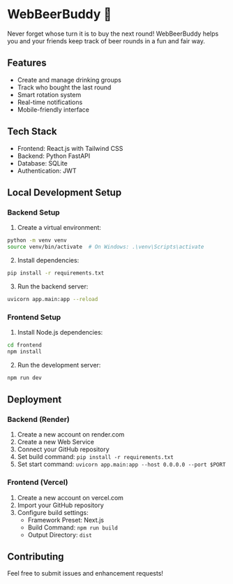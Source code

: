 # WebBeerBuddy 🍺

Never forget whose turn it is to buy the next round! WebBeerBuddy helps you and your friends keep track of beer rounds in a fun and fair way.

## Features

- Create and manage drinking groups
- Track who bought the last round
- Smart rotation system
- Real-time notifications
- Mobile-friendly interface

## Tech Stack

- Frontend: React.js with Tailwind CSS
- Backend: Python FastAPI
- Database: SQLite
- Authentication: JWT

## Local Development Setup

### Backend Setup

1. Create a virtual environment:
```bash
python -m venv venv
source venv/bin/activate  # On Windows: .\venv\Scripts\activate
```

2. Install dependencies:
```bash
pip install -r requirements.txt
```

3. Run the backend server:
```bash
uvicorn app.main:app --reload
```

### Frontend Setup

1. Install Node.js dependencies:
```bash
cd frontend
npm install
```

2. Run the development server:
```bash
npm run dev
```

## Deployment

### Backend (Render)

1. Create a new account on render.com
2. Create a new Web Service
3. Connect your GitHub repository
4. Set build command: `pip install -r requirements.txt`
5. Set start command: `uvicorn app.main:app --host 0.0.0.0 --port $PORT`

### Frontend (Vercel)

1. Create a new account on vercel.com
2. Import your GitHub repository
3. Configure build settings:
   - Framework Preset: Next.js
   - Build Command: `npm run build`
   - Output Directory: `dist`

## Contributing

Feel free to submit issues and enhancement requests!
